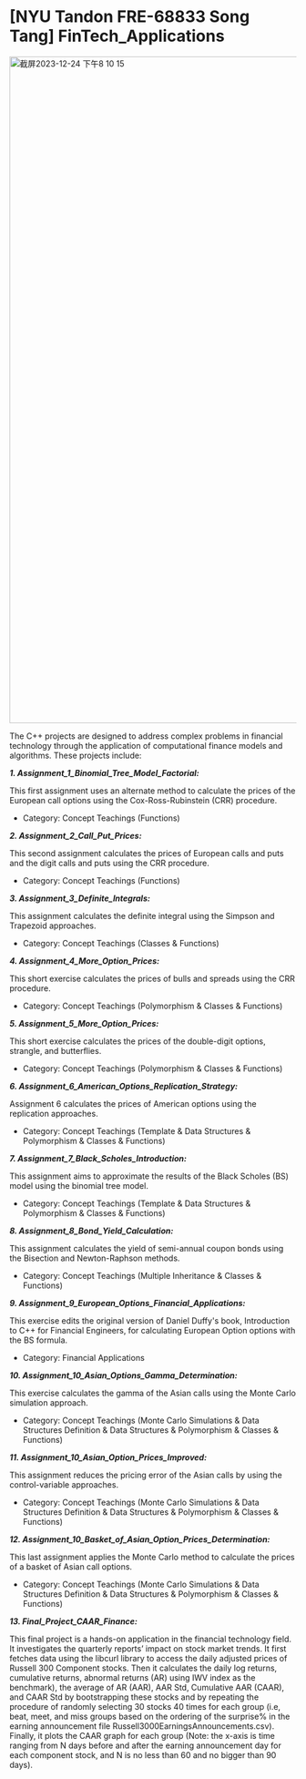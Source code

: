 # [NYU Tandon FRE-68833 Song Tang] FinTech_Applications

<img width="1171" alt="截屏2023-12-24 下午8 10 15" src="https://github.com/jh6208/FinTech_Applications/assets/122949623/d2a45d19-e59e-406f-8fa1-ff874082b81e">


The C++ projects are designed to address complex problems in financial technology through the application of computational finance models and algorithms. These projects include:

***1. Assignment_1_Binomial_Tree_Model_Factorial:*** 

This first assignment uses an alternate method to calculate the prices of the European call options using the Cox-Ross-Rubinstein (CRR) procedure. 

* Category: Concept Teachings (Functions)

***2. Assignment_2_Call_Put_Prices:*** 

This second assignment calculates the prices of European calls and puts and the digit calls and puts using the CRR procedure. 

* Category: Concept Teachings (Functions)

***3. Assignment_3_Definite_Integrals:***

This assignment calculates the definite integral using the Simpson and Trapezoid approaches.

* Category: Concept Teachings (Classes & Functions)

***4. Assignment_4_More_Option_Prices:***

This short exercise calculates the prices of bulls and spreads using the CRR procedure.

* Category: Concept Teachings (Polymorphism & Classes & Functions)

***5. Assignment_5_More_Option_Prices:***

This short exercise calculates the prices of the double-digit options, strangle, and butterflies.

* Category: Concept Teachings (Polymorphism & Classes & Functions)

***6. Assignment_6_American_Options_Replication_Strategy:***

Assignment 6 calculates the prices of American options using the replication approaches.

* Category: Concept Teachings (Template & Data Structures & Polymorphism & Classes & Functions)

***7. Assignment_7_Black_Scholes_Introduction:***

This assignment aims to approximate the results of the Black Scholes (BS) model using the binomial tree model.

* Category: Concept Teachings (Template & Data Structures & Polymorphism & Classes & Functions)

***8. Assignment_8_Bond_Yield_Calculation:***

This assignment calculates the yield of semi-annual coupon bonds using the Bisection and Newton-Raphson methods.

* Category: Concept Teachings (Multiple Inheritance & Classes & Functions)

***9. Assignment_9_European_Options_Financial_Applications:***

This exercise edits the original version of Daniel Duffy's book, Introduction to C++ for Financial Engineers, for calculating European Option options with the BS formula.

* Category: Financial Applications

***10. Assignment_10_Asian_Options_Gamma_Determination:***

This exercise calculates the gamma of the Asian calls using the Monte Carlo simulation approach.

* Category: Concept Teachings (Monte Carlo Simulations & Data Structures Definition & Data Structures & Polymorphism & Classes & Functions)

***11. Assignment_10_Asian_Option_Prices_Improved:***

This assignment reduces the pricing error of the Asian calls by using the control-variable approaches.

* Category: Concept Teachings (Monte Carlo Simulations & Data Structures Definition & Data Structures & Polymorphism & Classes & Functions)

***12. Assignment_10_Basket_of_Asian_Option_Prices_Determination:***

This last assignment applies the Monte Carlo method to calculate the prices of a basket of Asian call options.

* Category: Concept Teachings (Monte Carlo Simulations & Data Structures Definition & Data Structures & Polymorphism & Classes & Functions)
  
***13. Final_Project_CAAR_Finance:***

This final project is a hands-on application in the financial technology field. It investigates the quarterly reports’ impact on stock market trends. It first fetches data using the libcurl library to access the daily adjusted prices of Russell 300 Component stocks. Then it calculates the daily log returns, cumulative returns, abnormal returns (AR) using IWV index as the benchmark), the average of AR (AAR), AAR Std, Cumulative AAR (CAAR), and CAAR Std by bootstrapping these stocks and by repeating the procedure of randomly selecting 30 stocks 40 times for each group (i.e, beat, meet, and miss groups based on the ordering of the surprise% in the earning announcement file Russell3000EarningsAnnouncements.csv). Finally, it plots the CAAR graph for each group (Note: the x-axis is time ranging from N days before and after the earning announcement day for each component stock, and N is no less than 60 and no bigger than 90 days).
